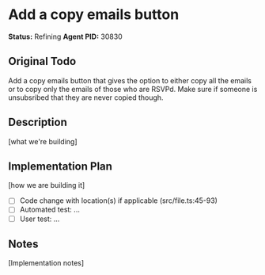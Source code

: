 # Add a copy emails button
**Status:** Refining
**Agent PID:** 30830

## Original Todo
Add a copy emails button that gives the option to either copy all the emails or to copy only the emails of those who are RSVPd. Make sure if someone is unsubsribed that they are never copied though.

## Description
[what we're building]

## Implementation Plan
[how we are building it]
- [ ] Code change with location(s) if applicable (src/file.ts:45-93)
- [ ] Automated test: ...
- [ ] User test: ...

## Notes
[Implementation notes]
